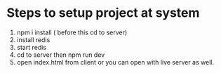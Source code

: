 <!-- @format -->

# Steps to setup project at system

1. npm i install ( before this cd to server)
2. install redis
3. start redis
4. cd to server then npm run dev
5. open index.html from client or you can open with live server as well.
